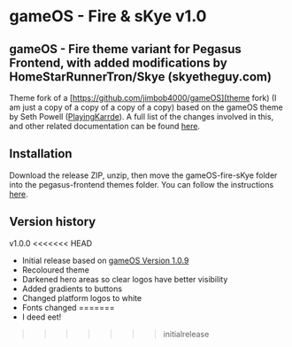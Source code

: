 # gameOS - Fire & sKye v1.0

## gameOS - Fire theme variant for Pegasus Frontend, with added modifications by HomeStarRunnerTron/Skye (skyetheguy.com)

Theme fork of a [https://github.com/jimbob4000/gameOS](theme fork) (I am just a copy of a copy of a copy of a copy) based on the gameOS theme by Seth Powell ([PlayingKarrde](https://github.com/PlayingKarrde/gameOS)). A full list of the changes involved in this, and other related documentation can be found [here](https://wiki.notfire.cc/index.php?title=Personal_Modifications_%26_Fixes_for_Pegasus_Game_Launcher_%2B_gameOS_Fire).

## Installation

Download the release ZIP, unzip, then move the gameOS-fire-sKye folder into the pegasus-frontend themes folder. You can follow the instructions [here](http://pegasus-frontend.org/docs/user-guide/installing-themes/).

## Version history

v1.0.0
<<<<<<< HEAD
- Initial release based on [gameOS Version 1.0.9](https://github.com/PlayingKarrde/gameOS/releases/tag/1.0.9)
- Recoloured theme
- Darkened hero areas so clear logos have better visibility
- Added gradients to buttons
- Changed platform logos to white
- Fonts changed
=======
- I deed eet!
>>>>>>> initialrelease
